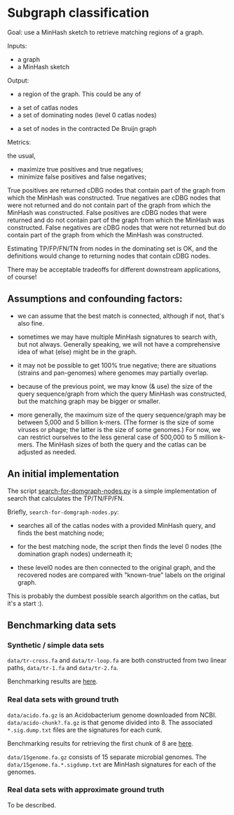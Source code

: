 # Subgraph classification

Goal: use a MinHash sketch to retrieve matching regions of a graph.

Inputs:

* a graph
* a MinHash sketch

Output:

* a region of the graph. This could be any of

 - a set of catlas nodes
 - a set of dominating nodes (level 0 catlas nodes)
 * a set of nodes in the contracted De Bruijn graph
 
Metrics:

the usual,

* maximize true positives and true negatives;
* minimize false positives and false negatives;

True positives are returned cDBG nodes that contain part of the graph
from which the MinHash was constructed.  True negatives are cDBG nodes
that were not returned and do not contain part of the graph from which
the MinHash was constructed.  False positives are cDBG nodes that were
returned and do not contain part of the graph from which the MinHash
was constructed. False negatives are cDBG nodes that were not returned
but do contain part of the graph from which the MinHash was
constructed.

Estimating TP/FP/FN/TN from nodes in the dominating set is OK, and the
definitions would change to returning nodes that contain cDBG nodes.

There may be acceptable tradeoffs for different downstream
applications, of course!

## Assumptions and confounding factors:

* we can assume that the best match is connected, although if not, that's
  also fine.

* sometimes we may have multiple MinHash signatures to search with,
  but not always. Generally speaking, we will not have a comprehensive
  idea of what (else) might be in the graph.
  
* it may not be possible to get 100% true negative; there are
  situations (strains and pan-genomes) where genomes may partially
  overlap.
  
* because of the previous point, we may know (& use) the size of the
  query sequence/graph from which the query MinHash was constructed,
  but the matching graph may be bigger or smaller.
  
* more generally, the maximum size of the query sequence/graph may be
  between 5,000 and 5 billion k-mers.  (The former is the size of some
  viruses or phage; the latter is the size of some genomes.) For now,
  we can restrict ourselves to the less general case of 500,000 to 5
  million k-mers.  The MinHash sizes of both the query and the catlas
  can be adjusted as needed.

## An initial implementation

The script
[search-for-domgraph-nodes.py](https://github.com/spacegraphcats/spacegraphcats/blob/master/search-for-domgraph-nodes.py)
is a simple implementation of search that calculates the TP/TN/FP/FN.

Briefly, `search-for-domgraph-nodes.py`:

* searches all of the catlas nodes with a provided MinHash query, and
  finds the best matching node;

* for the best matching node, the script then finds the level 0
  nodes (the domination graph nodes) underneath it;

* these level0 nodes are then connected to the original graph, and
  the recovered nodes are compared with "known-true" labels on the
  original graph.

This is probably the dumbest possible search algorithm on the catlas,
but it's a start :).

## Benchmarking data sets

### Synthetic / simple data sets

`data/tr-cross.fa` and `data/tr-loop.fa` are both constructed from two
linear paths, `data/tr-1.fa` and `data/tr-2.fa`.

Benchmarking results are [here](https://github.com/spacegraphcats/spacegraphcats/blob/master/doc/benchmark-tr-cross.ipynb).

### Real data sets with ground truth

`data/acido.fa.gz` is an Acidobacterium genome downloaded from NCBI.
`data/acido-chunk?.fa.gz` is that genome divided into 8.  The associated
`*.sig.dump.txt` files are the signatures for each cunk.

Benchmarking results for retrieving the first chunk of 8 are
[here](https://github.com/spacegraphcats/spacegraphcats/blob/master/doc/benchmark-acido-chunks.ipynb).

`data/15genome.fa.gz` consists of 15 separate microbial genomes.  The
`data/15genome.fa.*.sigdump.txt` are MinHash signatures for each of
the genomes.

### Real data sets with approximate ground truth

To be described.
